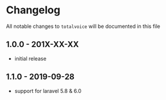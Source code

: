 # Changelog

All notable changes to `totalvoice` will be documented in this file

## 1.0.0 - 201X-XX-XX

- initial release

## 1.1.0 - 2019-09-28

- support for laravel 5.8 & 6.0

